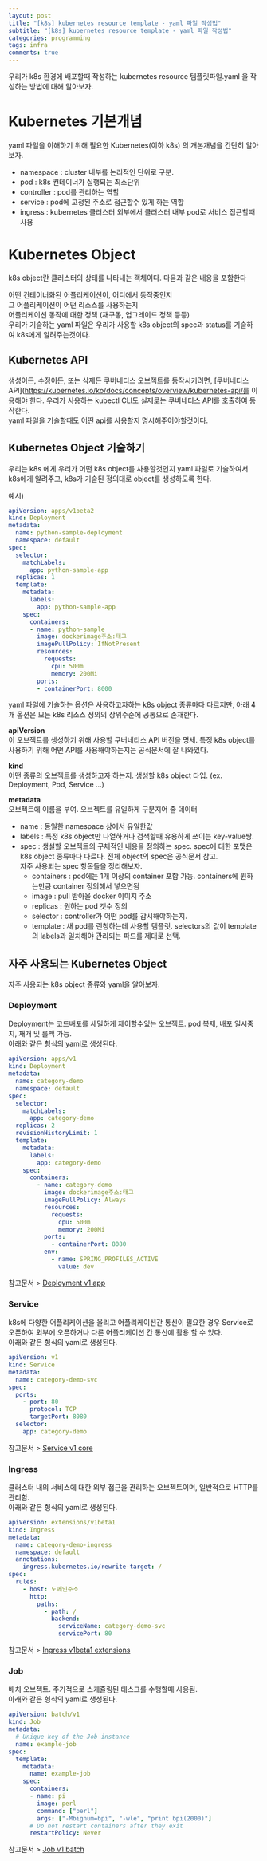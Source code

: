 ```yaml
---
layout: post
title: "[k8s] kubernetes resource template - yaml 파일 작성법"
subtitle: "[k8s] kubernetes resource template - yaml 파일 작성법"
categories: programming
tags: infra
comments: true
---
```


우리가 k8s 환경에 배포할때 작성하는 kubernetes resource 템플릿파일.yaml 을 작성하는 방법에 대해 알아보자.

# Kubernetes 기본개념
yaml 파일을 이해하기 위해 필요한 Kubernetes(이하 k8s) 의 개본개념을 간단히 알아보자.

- namespace : cluster 내부를 논리적인 단위로 구분.
- pod : k8s 컨테이너가 실행되는 최소단위 
- controller : pod를 관리하는 역할
- service : pod에 고정된 주소로 접근할수 있게 하는 역할
- ingress : kubernetes 클러스터 외부에서 클러스터 내부 pod로 서비스 접근할때 사용

# Kubernetes Object
k8s object란 클러스터의 상태를 나타내는 객체이다. 다음과 같은 내용을 포함한다

어떤 컨테이너화된 어플리케이션이, 어디에서 동작중인지  
그 어플리케이션이 어떤 리소스를 사용하는지  
어플리케이션 동작에 대한 정책 (재구동, 업그레이드 정책 등등)  
우리가 기술하는 yaml 파일은 우리가 사용할 k8s object의 spec과 status를 기술하여 k8s에게 알려주는것이다.  

## Kubernetes API
생성이든, 수정이든, 또는 삭제든 쿠버네티스 오브젝트를 동작시키려면, [쿠버네티스 API](https://kubernetes.io/ko/docs/concepts/overview/kubernetes-api/를 이용해야 한다.  우리가 사용하는 kubectl CLI도 실제로는 쿠버네티스 API를 호출하여 동작한다.  
yaml 파일을 기술할때도 어떤 api를 사용할지 명시해주어야할것이다.  

## Kubernetes Object 기술하기
우리는 k8s 에게 우리가 어떤 k8s object를 사용할것인지 yaml 파일로 기술하여서 k8s에게 알려주고, k8s가 기술된 정의대로 object를 생성하도록 한다.  

예시)  
```yaml
apiVersion: apps/v1beta2
kind: Deployment
metadata:
  name: python-sample-deployment
  namespace: default
spec:
  selector:
    matchLabels:
      app: python-sample-app
  replicas: 1
  template:
    metadata:
      labels:
        app: python-sample-app
    spec:
      containers:
      - name: python-sample
        image: dockerimage주소:태그
        imagePullPolicy: IfNotPresent
        resources:
          requests:
            cpu: 500m
            memory: 200Mi
        ports:
        - containerPort: 8000
```
yaml 파일에 기술하는 옵션은 사용하고자하는 k8s object 종류마다 다르지만, 아래 4개 옵션은 모든 k8s 리소스 정의의 상위수준에 공통으로 존재한다.

**apiVersion**  
이 오브젝트를 생성하기 위해 사용할 쿠버네티스 API 버전을 명세. 특정 k8s object를 사용하기 위해 어떤 API를 사용해야하는지는 공식문서에 잘 나와있다.  

**kind**   
어떤 종류의 오브젝트를 생성하고자 하는지. 생성할 k8s object 타입. (ex. Deployment, Pod, Service ...)  

**metadata**  
오브젝트에 이름을 부여. 오브젝트를 유일하게 구분지어 줄 데이터  

- name : 동일한 namespace 상에서 유일한값
- labels : 특정 k8s object만 나열하거나 검색할때 유용하게 쓰이는 key-value쌍.
- spec : 생설할 오브젝트의 구체적인 내용을 정의하는 spec. spec에 대한 포맷은 k8s object 종류마다 다르다. 전체 object의 spec은 공식문서 참고.  
자주 사용되는 spec 항목들을 정리해보자.
  - containers : pod에는 1개 이상의 container 포함 가능. containers에 원하는만큼 container 정의해서 넣으면됨
  - image : pull 받아올 docker 이미지 주소
  - replicas : 원하는 pod 갯수 정의
  - selector : controller가 어떤 pod를 감시해야하는지.
  - template : 새 pod를 런칭하는데 사용할 템플릿. selectors의 값이 template의 labels과 일치해야 관리되는 파드를 제대로 선택.


## 자주 사용되는 Kubernetes Object
자주 사용되는 k8s object 종류와 yaml을 알아보자.

### Deployment
Deployment는 코드배포를 세밀하게 제어할수있는 오브젝트. pod 복제, 배포 일시중지, 재개 및 롤백 가능.  
아래와 같은 형식의 yaml로 생성된다.  
```yaml
apiVersion: apps/v1
kind: Deployment
metadata:
  name: category-demo
  namespace: default
spec:
  selector:
    matchLabels:
      app: category-demo
  replicas: 2
  revisionHistoryLimit: 1
  template:
    metadata:
      labels:
        app: category-demo
    spec:
      containers:
        - name: category-demo
          image: dockerimage주소:태그
          imagePullPolicy: Always
          resources:
            requests:
              cpu: 500m
              memory: 200Mi
          ports:
            - containerPort: 8080
          env:
            - name: SPRING_PROFILES_ACTIVE
              value: dev
```
참고문서 > [Deployment v1 app](https://kubernetes.io/docs/reference/generated/kubernetes-api/v1.17/#deployment-v1-apps)

### Service
k8s에 다양한 어플리케이션을 올리고 어플리케이션간 통신이 필요한 경우 Service로 오픈하여 외부에 오픈하거나 다른 어플리케이션 간 통신에 활용 할 수 있다.  
아래와 같은 형식의 yaml로 생성된다.  
```yaml
apiVersion: v1
kind: Service
metadata:
  name: category-demo-svc
spec:
  ports:
    - port: 80
      protocol: TCP
      targetPort: 8080
  selector:
    app: category-demo
```
참고문서 > [Service v1 core](https://kubernetes.io/docs/reference/generated/kubernetes-api/v1.17/#service-v1-core)



### Ingress
클러스터 내의 서비스에 대한 외부 접근을 관리하는 오브젝트이며, 일반적으로 HTTP를 관리함.   
아래와 같은 형식의 yaml로 생성된다.  
```yaml
apiVersion: extensions/v1beta1
kind: Ingress
metadata:
  name: category-demo-ingress
  namespace: default
  annotations:
    ingress.kubernetes.io/rewrite-target: /
spec:
  rules:
    - host: 도메인주소
      http:
        paths:
          - path: /
            backend:
              serviceName: category-demo-svc
              servicePort: 80
```
참고문서 > [Ingress v1beta1 extensions](https://kubernetes.io/docs/reference/generated/kubernetes-api/v1.17/#ingress-v1beta1-extensions)

### Job
배치 오브젝트. 주기적으로 스케쥴링된 태스크를 수행할때 사용됨.  
아래와 같은 형식의 yaml로 생성된다.  
```yaml
apiVersion: batch/v1
kind: Job
metadata:
  # Unique key of the Job instance
  name: example-job
spec:
  template:
    metadata:
      name: example-job
    spec:
      containers:
      - name: pi
        image: perl
        command: ["perl"]
        args: ["-Mbignum=bpi", "-wle", "print bpi(2000)"]
      # Do not restart containers after they exit
      restartPolicy: Never
```
참고문서 > [Job v1 batch](https://kubernetes.io/docs/reference/generated/kubernetes-api/v1.17/#job-v1-batch)